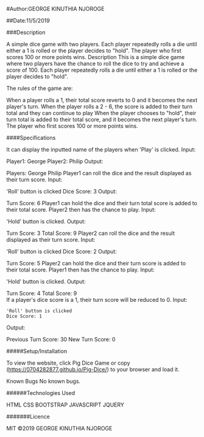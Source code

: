 #Author:GEORGE KINUTHIA NJOROGE

##Date:11/5/2019

###Description

A simple dice game with two players. Each player repeatedly rolls a die until either a 1 is rolled or the player decides to "hold". The player who first scores 100 or more points wins.
Description
This is a simple dice game where two players have the chance to roll the dice to try and achieve a score of 100. Each player repeatedly rolls a die until either a 1 is rolled or the player decides to "hold".

The rules of the game are:

When a player rolls a 1, their total score reverts to 0 and it becomes the next player's turn.
When the player rolls a 2 - 6, the score is added to their turn total and they can continue to play
When the player chooses to "hold", their turn total is added to their total score, and it becomes the next player's turn.
The player who first scores 100 or more points wins.

####Specifications

It can display the inputted name of the players when 'Play' is clicked.
Input:

   Player1: George
   Player2: Philip
Output:

   Players:   George            Philip
Player1 can roll the dice and the result displayed as their turn score.
Input:

 'Roll' button is clicked
 Dice Score: 3
Output:

  Turn Score: 6
Player1 can hold the dice and their turn total score is added to their total score. Player2 then has the chance to play.
Input:

  'Hold' button is clicked.
Output:

   Turn Score: 3
   Total Score: 9
Player2 can roll the dice and the result displayed as their turn score.
Input:

 'Roll' button is clicked
 Dice Score: 2
Output:

  Turn Score: 5
Player2 can hold the dice and their turn score is added to their total score. Player1 then has the chance to play.
Input:

   'Hold' button is clicked.
Output:

   Turn Score: 4
   Total Score: 9        
If a player's dice score is a 1, their turn score will be reduced to 0.
Input:

    'Roll' button is clicked
    Dice Score: 1
Output:

   Previous Turn Score: 30
   New Turn Score: 0

#####Setup/Installation

To view the website, click Pig Dice Game or copy (https://0704282877.github.io/Pig-Dice/) to your browser and load it.

Known Bugs
No known bugs.

######Technologies Used

HTML
CSS
BOOTSTRAP
JAVASCRIPT
JQUERY

#######Licence

MIT ©2019 GEORGE KINUTHIA NJOROGE
